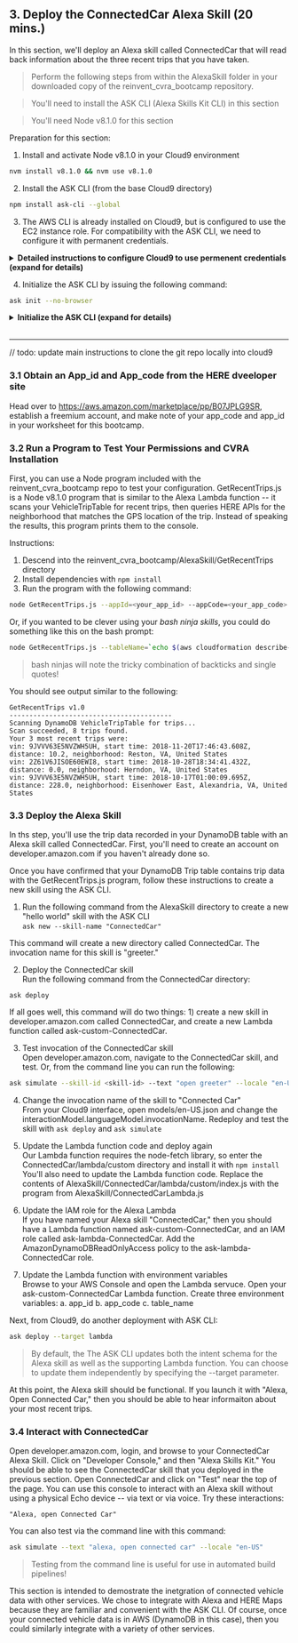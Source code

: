 ## 3. Deploy the ConnectedCar Alexa Skill (20 mins.)
In this section, we'll deploy an Alexa skill called ConnectedCar that will read back information about
the three recent trips that you have taken.

> Perform the following steps from within the AlexaSkill folder in your downloaded copy of the reinvent_cvra_bootcamp
repository.

> You'll need to install the ASK CLI (Alexa Skills Kit CLI) in this section

> You'll need Node v8.1.0 for this section

Preparation for this section:
1. Install and activate Node v8.1.0 in your Cloud9 environment
```bash
nvm install v8.1.0 && nvm use v8.1.0
```

2. Install the ASK CLI (from the base Cloud9 directory)
```bash
npm install ask-cli --global
```

3. The AWS CLI is already installed on Cloud9, but is configured to use the EC2 instance role. For compatibility with the ASK CLI,
we need to configure it with permanent credentials.

<details>
<summary><strong>Detailed instructions to configure Cloud9 to use permenent credentials (expand for details)</strong></summary>

1. Open Cloud9 Preferences by clicking AWS Cloud9 > Preference or by clicking on the "gear" icon in the upper right corner of the Cloud9 window
2. Click "AWS Settings"
3. Disable "AWS managed temporary credentials" 
4. Open a bash prompt and type ```aws configure```
5. Enter the Access Key and Secret Access Key of a user that has AdministratorAccess credentials

Verify that everything worked by examining the file ```~/.aws/credentials```. It should resemble the following:
```bash
[default]
aws_access_key_id = ABCDEF1234567890
aws_secret_access_key = 2bacnfjjui689fwjek100009909922h
region=us-east-1
aws_session_token=
```

*Remove the ```aws_session_token``` line from your credentials file.

You should now be able to run AWS CLI commands using the credentials on your Cloud9 instance. For example run the following
command from Cloud9's bash prompt:
```bash
aws s3 ls
```

...should return a list of the S3 buckets in your account.

</details>


4. Initialize the ASK CLI by issuing the following command:
```bash
ask init --no-browser
``` 

<details>
<summary><strong>Initialize the ASK CLI (expand for details)</strong></summary>

Issue the following command:
```bash
ask init --no-browser
```

You should now see this screen in the command prompt. This step isused to select your AWS profile. Choose the default profile.
```bash
dixonaws:/environment$ ask init
? Please create a new profile or overwrite the existing profile.
 (Use arrow keys)
  ──────────────
❯ Create new profile 
  ──────────────
  Profile              Associated AWS Profile
  [default]                 "default" 

```

Next, you'll see the following screen to select the AWS profile to use for Lambda function deployment. Choose default:
```bash
? Please create a new profile or overwrite the existing profile.
 [default]                 "default"
-------------------- Initialize CLI --------------------
Setting up ask profile: [default]
? Please choose one from the following AWS profiles for skill's Lambda function deployment.
 
❯ default  
  ──────────────
  Skip AWS credential for ask-cli. 
  Use the AWS environment variables. 
  ──────────────


```

Next, you'll see a URL listed. You must use this URL to login to the developer console and obtain an Authorization Code. 
 
```bash
Paste the following url to your browser:
         https://www.amazon.com/ap/oa?redirect_uri=https%3A%2F%2Fs3.amazonaws.com%2Fask-cli%2Fresponse_parser.html&scope=alexa%3A%3Aask%3Askills%3Areadwrite%20alexa%3A%3Aask%3Amodels%3Areadwrite%20alexa%3A%3Aask%3Askills%3Atest&state=Ask-SkillModel-ReadWrite&response_type=code&client_id=amzn1.application-oa2-client.aadxxxxxxxxb44bac56

? Please enter the Authorization Code:  
```

If all goes well, you should see this on the command prompt:
```bash
? Please create a new profile or overwrite the existing profile.
 [default]                 "default"
-------------------- Initialize CLI --------------------
Setting up ask profile: [default]
? Please choose one from the following AWS profiles for skill's Lambda function deployment.
 default
Switch to 'Login with Amazon' page...
Tokens fetched and recorded in ask-cli config.
Vendor ID set as XXXXXXXXXX

Profile [default] initialized successfully.
 
```

</details>
<br>


------

// todo: update main instructions to clone the git repo locally into cloud9

### 3.1 Obtain an App_id and App_code from the HERE dveeloper site
Head over to https://aws.amazon.com/marketplace/pp/B07JPLG9SR, establish a freemium account, and 
make note of your app_code and app_id in your worksheet for this bootcamp.

### 3.2 Run a Program to Test Your Permissions and CVRA Installation
First, you can use a Node program included with the reinvent_cvra_bootcamp repo to
test your configuration. GetRecentTrips.js is a Node v8.1.0 program that is similar to the 
Alexa Lambda function -- it scans your VehicleTripTable for recent trips, then queries HERE APIs for 
the neighborhood that matches the GPS location of the trip. Instead of speaking the results, this 
program prints them to the console.

Instructions:
1. Descend into the reinvent_cvra_bootcamp/AlexaSkill/GetRecentTrips directory
2. Install dependencies with ```npm install```
3. Run the program with the following command:
 
```bash
node GetRecentTrips.js --appId=<your_app_id> --appCode=<your_app_code> --tableName=<your_vehicle_trip_table>
```

Or, if you wanted to be clever using your <i>bash ninja skills</i>, you could do something like this on the bash prompt:

```bash
node GetRecentTrips.js --tableName=`echo $(aws cloudformation describe-stacks --stack-name cvra-demo --output table --query 'Stacks[*].Outputs[*]' |grep 'Vehicle Trip table' |awk -F '|' '{print $4}')` --appCode=<your_app_code> --appId=<your_app_id>
```
> bash ninjas will note the tricky combination of backticks and single quotes!

You should see output similar to the following:

```
GetRecentTrips v1.0
-----------------------------------------
Scanning DynamoDB VehicleTripTable for trips...
Scan succeeded, 8 trips found.
Your 3 most recent trips were: 
vin: 9JVVV63E5NVZWH5UH, start time: 2018-11-20T17:46:43.608Z, distance: 10.2, neighborhood: Reston, VA, United States
vin: 2Z61V6JISOE60EWI8, start time: 2018-10-28T18:34:41.432Z, distance: 0.0, neighborhood: Herndon, VA, United States
vin: 9JVVV63E5NVZWH5UH, start time: 2018-10-17T01:00:09.695Z, distance: 228.0, neighborhood: Eisenhower East, Alexandria, VA, United States
```



### 3.3 Deploy the Alexa Skill
In ths step, you'll use the trip data recorded in your DynamoDB table with an Alexa skill called ConnectedCar. 
First, you'll need to create an account on developer.amazon.com if you haven't already done so.

Once you have confirmed that your DynamoDB Trip table contains trip data with the GetRecentTrips.js program,
follow these instructions to create a new skill using the ASK CLI. 

1. Run the following command from the AlexaSkill directory to create a new "hello world" skill with the ASK CLI<br>
```ask new --skill-name "ConnectedCar"```

This command will create a new directory called ConnectedCar. The invocation name for this skill is "greeter."

2. Deploy the ConnectedCar skill<br>
Run the following command from the ConnectedCar directory:
```
ask deploy
```
If all goes well, this command will do two things: 1) create a new skill in developer.amazon.com called ConnectedCar, and create a 
new Lambda function called ask-custom-ConnectedCar.

3. Test invocation of the ConnectedCar skill<br>
Open developer.amazon.com, navigate to the ConnectedCar skill, and test. Or, from the command line you can run the following:
```bash
ask simulate --skill-id <skill-id> --text "open greeter" --locale "en-US"
```

4. Change the invocation name of the skill to "Connected Car"<br>
From your Cloud9 interface, open models/en-US.json and change the interactionModel.languageModel.invocationName. Redeploy and test
the skill with ```ask deploy``` and ```ask simulate```

5. Update the Lambda function code and deploy again<br>
Our Lambda function requires the node-fetch library, so enter the ConnectedCar/lambda/custom directory and install it with ```npm install```
You'll also need to update the Lambda function code. Replace the contents of AlexaSkill/ConnectedCar/lambda/custom/index.js with
the program from AlexaSkill/ConnectedCarLambda.js

6. Update the IAM role for the Alexa Lambda<br>
If you have named your Alexa skill "ConnectedCar," then you should have a Lambda function named ask-custom-ConnectedCar, and an
IAM role called ask-lambda-ConnectedCar. Add the AmazonDynamoDBReadOnlyAccess policy to the ask-lambda-ConnectedCar role.

7. Update the Lambda function with environment variables<br>
Browse to your AWS Console and open the Lambda servuce. Open your ask-custom-ConnectedCar Lambda function. Create three environment variables:
a. app_id
b. app_code
c. table_name

Next, from Cloud9, do another deployment with ASK CLI:

```bash
ask deploy --target lambda
```

> By default, the The ASK CLI updates both the intent schema for the Alexa skill as well as the supporting Lambda function. You can
> choose to update them independently by specifying the --target parameter. 

At this point, the Alexa skill should be functional. If you launch it with "Alexa, Open Connected Car," then you should be able to 
hear informaiton about your most recent trips. 

### 3.4 Interact with ConnectedCar
Open developer.amazon.com, login, and browse to your ConnectedCar Alexa Skill. Click on "Developer Console," and then "Alexa Skills Kit." You
should be able to see the ConnectedCar skill that you deployed in the previous section. Open ConnectedCar and click
on "Test" near the top of the page. You can use this console to interact with an Alexa skill without using a
physical Echo device -- via text or via voice. Try these interactions:

```
"Alexa, open Connected Car"
```

You can also test via the command line with this command:
```bash
ask simulate --text "alexa, open connected car" --locale "en-US"
```

> Testing from the command line is useful for use in automated build pipelines!

This section is intended to demostrate the inetgration of connected vehicle data with other services. We chose to integrate with
Alexa and HERE Maps because they are familiar and convenient with the ASK CLI. Of course, once your connected vehicle data is in AWS (DynamoDB in this case),
then you could similarly integrate with a variety of other services.